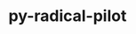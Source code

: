 ---
title: "py-radical-pilot"
layout: cache
categories: [package, develop]
meta: {"compilers": ["none"], "num_specs": 145, "num_specs_by_stack": {"e4s": 5, "e4s-neoverse-v2": 73, "root": 145}, "oss": ["ubuntu22.04"], "platforms": ["linux"], "stacks": ["e4s", "e4s-neoverse-v2", "root"], "targets": ["neoverse_v2", "x86_64_v3"], "versions": ["1.92.0"]}
spec_details: [{"compiler": "none", "hash": "2abr7mhxr4z6uiv6ihnr4ethjzu4sozj", "os": "ubuntu22.04", "platform": "linux", "size": "-", "stacks": ["e4s-neoverse-v2", "root"], "target": "neoverse_v2", "variants": ["build_system=python_pip"], "versions": ["1.92.0"]}, {"compiler": "none", "hash": "2mqo4y56spkekznkoc6yxnmvqncf2zca", "os": "ubuntu22.04", "platform": "linux", "size": "-", "stacks": ["root"], "target": "x86_64_v3", "variants": ["build_system=python_pip"], "versions": ["1.92.0"]}, {"compiler": "none", "hash": "2p7mbuu7pjsy6w7tmlm3g4jrfaul3fhu", "os": "ubuntu22.04", "platform": "linux", "size": "-", "stacks": ["e4s-neoverse-v2", "root"], "target": "neoverse_v2", "variants": ["build_system=python_pip"], "versions": ["1.92.0"]}, {"compiler": "none", "hash": "2us7reusdlvvvhr5y5wg4ziq2r4ult3e", "os": "ubuntu22.04", "platform": "linux", "size": "-", "stacks": ["root"], "target": "x86_64_v3", "variants": ["build_system=python_pip"], "versions": ["1.92.0"]}, {"compiler": "none", "hash": "3dx4gljk35m4bblssqdqyrr23rddbdfc", "os": "ubuntu22.04", "platform": "linux", "size": "-", "stacks": ["root"], "target": "x86_64_v3", "variants": ["build_system=python_pip"], "versions": ["1.92.0"]}, {"compiler": "none", "hash": "3j4iqu3hl7pbhrtejmi5wstgn7sbwsmr", "os": "ubuntu22.04", "platform": "linux", "size": "-", "stacks": ["root"], "target": "x86_64_v3", "variants": ["build_system=python_pip"], "versions": ["1.92.0"]}, {"compiler": "none", "hash": "3qmiyesckhyheu6z63252iv4mzb2x2e3", "os": "ubuntu22.04", "platform": "linux", "size": "-", "stacks": ["e4s-neoverse-v2", "root"], "target": "neoverse_v2", "variants": ["build_system=python_pip"], "versions": ["1.92.0"]}, {"compiler": "none", "hash": "3somtfiqmbddj4ccbj54mblipeqjapm3", "os": "ubuntu22.04", "platform": "linux", "size": "-", "stacks": ["e4s-neoverse-v2", "root"], "target": "neoverse_v2", "variants": ["build_system=python_pip"], "versions": ["1.92.0"]}, {"compiler": "none", "hash": "4dvi76pwbi6grlhvwzkyjshfh6tayt4s", "os": "ubuntu22.04", "platform": "linux", "size": "-", "stacks": ["e4s-neoverse-v2", "root"], "target": "neoverse_v2", "variants": ["build_system=python_pip"], "versions": ["1.92.0"]}, {"compiler": "none", "hash": "54m6lgm5ucuo4sqwubvnk6oatnlnzeu3", "os": "ubuntu22.04", "platform": "linux", "size": "-", "stacks": ["e4s-neoverse-v2", "root"], "target": "neoverse_v2", "variants": ["build_system=python_pip"], "versions": ["1.92.0"]}, {"compiler": "none", "hash": "5ay4qom6muzybfh6zjwwwcxznlaxuynh", "os": "ubuntu22.04", "platform": "linux", "size": "-", "stacks": ["root"], "target": "x86_64_v3", "variants": ["build_system=python_pip"], "versions": ["1.92.0"]}, {"compiler": "none", "hash": "5joska7xmzc2rt6bxtottv7ksfqwgl2d", "os": "ubuntu22.04", "platform": "linux", "size": "-", "stacks": ["root"], "target": "x86_64_v3", "variants": ["build_system=python_pip"], "versions": ["1.92.0"]}, {"compiler": "none", "hash": "5k57meeo4p5nu77ktq52qcokiwkngxx3", "os": "ubuntu22.04", "platform": "linux", "size": "-", "stacks": ["root"], "target": "x86_64_v3", "variants": ["build_system=python_pip"], "versions": ["1.92.0"]}, {"compiler": "none", "hash": "5qljgxd44lmx4obffrhwwrjljqn2tg62", "os": "ubuntu22.04", "platform": "linux", "size": "-", "stacks": ["e4s", "root"], "target": "x86_64_v3", "variants": ["build_system=python_pip"], "versions": ["1.92.0"]}, {"compiler": "none", "hash": "5s3nuipcex6qmrw6pkwzlg2ro5ldqkeg", "os": "ubuntu22.04", "platform": "linux", "size": "-", "stacks": ["root"], "target": "x86_64_v3", "variants": ["build_system=python_pip"], "versions": ["1.92.0"]}, {"compiler": "none", "hash": "5wwdkukaev76cr6skkk7wsgysm7kswic", "os": "ubuntu22.04", "platform": "linux", "size": "-", "stacks": ["root"], "target": "x86_64_v3", "variants": ["build_system=python_pip"], "versions": ["1.92.0"]}, {"compiler": "none", "hash": "6bj6qiraisv2rwjeshpeaxdyj6xuqsjy", "os": "ubuntu22.04", "platform": "linux", "size": "-", "stacks": ["e4s-neoverse-v2", "root"], "target": "neoverse_v2", "variants": ["build_system=python_pip"], "versions": ["1.92.0"]}, {"compiler": "none", "hash": "6mp5myklpscfuj63a3w6guznwrpityiz", "os": "ubuntu22.04", "platform": "linux", "size": "-", "stacks": ["e4s", "root"], "target": "x86_64_v3", "variants": ["build_system=python_pip"], "versions": ["1.92.0"]}, {"compiler": "none", "hash": "6qj55bzoxo7oodstppvtfro3fzd4e5d5", "os": "ubuntu22.04", "platform": "linux", "size": "-", "stacks": ["root"], "target": "x86_64_v3", "variants": ["build_system=python_pip"], "versions": ["1.92.0"]}, {"compiler": "none", "hash": "6tuhf6fvwh2pehixtgjyj4aiepbw2aed", "os": "ubuntu22.04", "platform": "linux", "size": "-", "stacks": ["root"], "target": "x86_64_v3", "variants": ["build_system=python_pip"], "versions": ["1.92.0"]}, {"compiler": "none", "hash": "6u4ctxq4szb6h6fov5xwzmyvayjhuopw", "os": "ubuntu22.04", "platform": "linux", "size": "-", "stacks": ["e4s-neoverse-v2", "root"], "target": "neoverse_v2", "variants": ["build_system=python_pip"], "versions": ["1.92.0"]}, {"compiler": "none", "hash": "6y5idjsmxo7qpzva3itwwjd5hwluuyyh", "os": "ubuntu22.04", "platform": "linux", "size": "-", "stacks": ["e4s-neoverse-v2", "root"], "target": "neoverse_v2", "variants": ["build_system=python_pip"], "versions": ["1.92.0"]}, {"compiler": "none", "hash": "73p552sxtdy5exh2m2cv4rdtjwfoycyj", "os": "ubuntu22.04", "platform": "linux", "size": "-", "stacks": ["root"], "target": "x86_64_v3", "variants": ["build_system=python_pip"], "versions": ["1.92.0"]}, {"compiler": "none", "hash": "7bumcgaspoxuj2rcwrqztowdid6m5i33", "os": "ubuntu22.04", "platform": "linux", "size": "-", "stacks": ["root"], "target": "x86_64_v3", "variants": ["build_system=python_pip"], "versions": ["1.92.0"]}, {"compiler": "none", "hash": "7i3fawrnb6uuxm4atjma2xn6xwchw2ji", "os": "ubuntu22.04", "platform": "linux", "size": "-", "stacks": ["root"], "target": "x86_64_v3", "variants": ["build_system=python_pip"], "versions": ["1.92.0"]}, {"compiler": "none", "hash": "7ofii2fd6w4dmlnhmeoirtssvz77zg6o", "os": "ubuntu22.04", "platform": "linux", "size": "-", "stacks": ["e4s-neoverse-v2", "root"], "target": "neoverse_v2", "variants": ["build_system=python_pip"], "versions": ["1.92.0"]}, {"compiler": "none", "hash": "7vmmaspbeurb643wyeuezx2k63ktf3xc", "os": "ubuntu22.04", "platform": "linux", "size": "-", "stacks": ["e4s-neoverse-v2", "root"], "target": "neoverse_v2", "variants": ["build_system=python_pip"], "versions": ["1.92.0"]}, {"compiler": "none", "hash": "akf7xnhdmobo5lb3mkfvpomvzigfeegm", "os": "ubuntu22.04", "platform": "linux", "size": "-", "stacks": ["root"], "target": "x86_64_v3", "variants": ["build_system=python_pip"], "versions": ["1.92.0"]}, {"compiler": "none", "hash": "ap4mdekiu4yayomsfgvv2y4hreefplvg", "os": "ubuntu22.04", "platform": "linux", "size": "-", "stacks": ["root"], "target": "x86_64_v3", "variants": ["build_system=python_pip"], "versions": ["1.92.0"]}, {"compiler": "none", "hash": "aryncprf75ysph62kcnu2uzetlmpwld7", "os": "ubuntu22.04", "platform": "linux", "size": "-", "stacks": ["e4s-neoverse-v2", "root"], "target": "neoverse_v2", "variants": ["build_system=python_pip"], "versions": ["1.92.0"]}, {"compiler": "none", "hash": "bc5lmyt232n5etowkf26dglz65key47q", "os": "ubuntu22.04", "platform": "linux", "size": "-", "stacks": ["root"], "target": "x86_64_v3", "variants": ["build_system=python_pip"], "versions": ["1.92.0"]}, {"compiler": "none", "hash": "bebkkqemw35qswitgdkh3gi4whrpx5uw", "os": "ubuntu22.04", "platform": "linux", "size": "-", "stacks": ["e4s-neoverse-v2", "root"], "target": "neoverse_v2", "variants": ["build_system=python_pip"], "versions": ["1.92.0"]}, {"compiler": "none", "hash": "bncrdvipzecmrit7rffaln6ix2bb44ly", "os": "ubuntu22.04", "platform": "linux", "size": "-", "stacks": ["root"], "target": "x86_64_v3", "variants": ["build_system=python_pip"], "versions": ["1.92.0"]}, {"compiler": "none", "hash": "bwgof2btl6iijx3o6vca3r75pn5ceokq", "os": "ubuntu22.04", "platform": "linux", "size": "-", "stacks": ["e4s-neoverse-v2", "root"], "target": "neoverse_v2", "variants": ["build_system=python_pip"], "versions": ["1.92.0"]}, {"compiler": "none", "hash": "bxwiingsj6h376ym5lmdlzitbovna4qq", "os": "ubuntu22.04", "platform": "linux", "size": "-", "stacks": ["e4s-neoverse-v2", "root"], "target": "neoverse_v2", "variants": ["build_system=python_pip"], "versions": ["1.92.0"]}, {"compiler": "none", "hash": "c2h4kuqiccsv7qovypobvor5u2hhis2i", "os": "ubuntu22.04", "platform": "linux", "size": "-", "stacks": ["e4s-neoverse-v2", "root"], "target": "neoverse_v2", "variants": ["build_system=python_pip"], "versions": ["1.92.0"]}, {"compiler": "none", "hash": "cbsehcsxs5yjzl53k2xl6ax5vucnl2mh", "os": "ubuntu22.04", "platform": "linux", "size": "-", "stacks": ["root"], "target": "x86_64_v3", "variants": ["build_system=python_pip"], "versions": ["1.92.0"]}, {"compiler": "none", "hash": "cdptw27ve34a7o6dldbbqkjvgs4iokbk", "os": "ubuntu22.04", "platform": "linux", "size": "-", "stacks": ["e4s-neoverse-v2", "root"], "target": "neoverse_v2", "variants": ["build_system=python_pip"], "versions": ["1.92.0"]}, {"compiler": "none", "hash": "cn6v5krrozfi7ihqc4o7iqcbffevz6n2", "os": "ubuntu22.04", "platform": "linux", "size": "-", "stacks": ["e4s-neoverse-v2", "root"], "target": "neoverse_v2", "variants": ["build_system=python_pip"], "versions": ["1.92.0"]}, {"compiler": "none", "hash": "coti4e25wm4got65iy33n4gqaaikgttb", "os": "ubuntu22.04", "platform": "linux", "size": "-", "stacks": ["e4s-neoverse-v2", "root"], "target": "neoverse_v2", "variants": ["build_system=python_pip"], "versions": ["1.92.0"]}, {"compiler": "none", "hash": "dbgh7myiegmyqmt3pt7tic7fgcc75lia", "os": "ubuntu22.04", "platform": "linux", "size": "-", "stacks": ["e4s-neoverse-v2", "root"], "target": "neoverse_v2", "variants": ["build_system=python_pip"], "versions": ["1.92.0"]}, {"compiler": "none", "hash": "dgwac3yevgpbu7wesu7kdojylrbh5ljq", "os": "ubuntu22.04", "platform": "linux", "size": "-", "stacks": ["e4s-neoverse-v2", "root"], "target": "neoverse_v2", "variants": ["build_system=python_pip"], "versions": ["1.92.0"]}, {"compiler": "none", "hash": "dkttuuz54bvfbmuuuzzp7dd7f7onirlx", "os": "ubuntu22.04", "platform": "linux", "size": "-", "stacks": ["e4s-neoverse-v2", "root"], "target": "neoverse_v2", "variants": ["build_system=python_pip"], "versions": ["1.92.0"]}, {"compiler": "none", "hash": "dnvckmvptb2abju37euvkluuwksstseo", "os": "ubuntu22.04", "platform": "linux", "size": "-", "stacks": ["e4s-neoverse-v2", "root"], "target": "neoverse_v2", "variants": ["build_system=python_pip"], "versions": ["1.92.0"]}, {"compiler": "none", "hash": "en5moxafdgjycnvw5j6av4pctnhi7gjf", "os": "ubuntu22.04", "platform": "linux", "size": "-", "stacks": ["root"], "target": "x86_64_v3", "variants": ["build_system=python_pip"], "versions": ["1.92.0"]}, {"compiler": "none", "hash": "eqntlsdhriwhyuoqd5vn72dfmazpfezl", "os": "ubuntu22.04", "platform": "linux", "size": "-", "stacks": ["root"], "target": "x86_64_v3", "variants": ["build_system=python_pip"], "versions": ["1.92.0"]}, {"compiler": "none", "hash": "evu6l252jkahjaklv7nkhj5mmqgsagd4", "os": "ubuntu22.04", "platform": "linux", "size": "-", "stacks": ["root"], "target": "x86_64_v3", "variants": ["build_system=python_pip"], "versions": ["1.92.0"]}, {"compiler": "none", "hash": "ezsk7rgpqalqm6xqcrvyo57s3yuggkmw", "os": "ubuntu22.04", "platform": "linux", "size": "-", "stacks": ["e4s-neoverse-v2", "root"], "target": "neoverse_v2", "variants": ["build_system=python_pip"], "versions": ["1.92.0"]}, {"compiler": "none", "hash": "fis7h7k3zv6cxgff2detzmbf5dbh34n4", "os": "ubuntu22.04", "platform": "linux", "size": "-", "stacks": ["root"], "target": "x86_64_v3", "variants": ["build_system=python_pip"], "versions": ["1.92.0"]}, {"compiler": "none", "hash": "fkrazc77htdsxymjh65u5uedjo7rjqk2", "os": "ubuntu22.04", "platform": "linux", "size": "-", "stacks": ["root"], "target": "x86_64_v3", "variants": ["build_system=python_pip"], "versions": ["1.92.0"]}, {"compiler": "none", "hash": "fwtqwlufqhm766rwcoh7hakptdommpwb", "os": "ubuntu22.04", "platform": "linux", "size": "-", "stacks": ["e4s", "root"], "target": "x86_64_v3", "variants": ["build_system=python_pip"], "versions": ["1.92.0"]}, {"compiler": "none", "hash": "fxbajqzezgnai5qbbmpwwhyrwrmf66mm", "os": "ubuntu22.04", "platform": "linux", "size": "-", "stacks": ["root"], "target": "x86_64_v3", "variants": ["build_system=python_pip"], "versions": ["1.92.0"]}, {"compiler": "none", "hash": "gfownxs523hssxuyn7xqzwocgf2jilyg", "os": "ubuntu22.04", "platform": "linux", "size": "-", "stacks": ["e4s-neoverse-v2", "root"], "target": "neoverse_v2", "variants": ["build_system=python_pip"], "versions": ["1.92.0"]}, {"compiler": "none", "hash": "ghln3tb3bird3sj7uzzjqwhixflb2lt7", "os": "ubuntu22.04", "platform": "linux", "size": "-", "stacks": ["root"], "target": "x86_64_v3", "variants": ["build_system=python_pip"], "versions": ["1.92.0"]}, {"compiler": "none", "hash": "ginp4sqaxe6akq3gq2njax6p5xjuswta", "os": "ubuntu22.04", "platform": "linux", "size": "-", "stacks": ["e4s-neoverse-v2", "root"], "target": "neoverse_v2", "variants": ["build_system=python_pip"], "versions": ["1.92.0"]}, {"compiler": "none", "hash": "h45wqcbhbq4b2lhonpimdfa62gjskqzb", "os": "ubuntu22.04", "platform": "linux", "size": "-", "stacks": ["e4s-neoverse-v2", "root"], "target": "neoverse_v2", "variants": ["build_system=python_pip"], "versions": ["1.92.0"]}, {"compiler": "none", "hash": "h4dvoomlyrzotk5vjsyu4gn6oar7mgft", "os": "ubuntu22.04", "platform": "linux", "size": "-", "stacks": ["root"], "target": "x86_64_v3", "variants": ["build_system=python_pip"], "versions": ["1.92.0"]}, {"compiler": "none", "hash": "hcuuvbhh6b7fzb2s2lktmlpfrnw4s3lb", "os": "ubuntu22.04", "platform": "linux", "size": "-", "stacks": ["e4s-neoverse-v2", "root"], "target": "neoverse_v2", "variants": ["build_system=python_pip"], "versions": ["1.92.0"]}, {"compiler": "none", "hash": "hmg6qoyfbjehcuyuxgqdxmoiqeajlm4q", "os": "ubuntu22.04", "platform": "linux", "size": "-", "stacks": ["e4s-neoverse-v2", "root"], "target": "neoverse_v2", "variants": ["build_system=python_pip"], "versions": ["1.92.0"]}, {"compiler": "none", "hash": "hrxsgg6y4gqpupfg24htrehyvlbnatzp", "os": "ubuntu22.04", "platform": "linux", "size": "-", "stacks": ["root"], "target": "x86_64_v3", "variants": ["build_system=python_pip"], "versions": ["1.92.0"]}, {"compiler": "none", "hash": "iazqykgt6hkledopna2p4un7oansjel7", "os": "ubuntu22.04", "platform": "linux", "size": "-", "stacks": ["e4s-neoverse-v2", "root"], "target": "neoverse_v2", "variants": ["build_system=python_pip"], "versions": ["1.92.0"]}, {"compiler": "none", "hash": "ih4ytyxngdpvfc3dcudxfo64f44lrslf", "os": "ubuntu22.04", "platform": "linux", "size": "-", "stacks": ["e4s-neoverse-v2", "root"], "target": "neoverse_v2", "variants": ["build_system=python_pip"], "versions": ["1.92.0"]}, {"compiler": "none", "hash": "ikybpd7qttkdrf6rsby657xyvihlkant", "os": "ubuntu22.04", "platform": "linux", "size": "-", "stacks": ["e4s-neoverse-v2", "root"], "target": "neoverse_v2", "variants": ["build_system=python_pip"], "versions": ["1.92.0"]}, {"compiler": "none", "hash": "itoec3o2cnz2oho5gkvr4k62p7i2fz7q", "os": "ubuntu22.04", "platform": "linux", "size": "-", "stacks": ["root"], "target": "x86_64_v3", "variants": ["build_system=python_pip"], "versions": ["1.92.0"]}, {"compiler": "none", "hash": "itx6aipd62ctpe4g2pjeolp7arzb6tkd", "os": "ubuntu22.04", "platform": "linux", "size": "-", "stacks": ["e4s-neoverse-v2", "root"], "target": "neoverse_v2", "variants": ["build_system=python_pip"], "versions": ["1.92.0"]}, {"compiler": "none", "hash": "jczfl2hqfzu4mvqrgj5eqw5ijhiuio2b", "os": "ubuntu22.04", "platform": "linux", "size": "-", "stacks": ["root"], "target": "x86_64_v3", "variants": ["build_system=python_pip"], "versions": ["1.92.0"]}, {"compiler": "none", "hash": "jft2lziouhc6pzl3qc5n3236vtdno3qz", "os": "ubuntu22.04", "platform": "linux", "size": "-", "stacks": ["e4s-neoverse-v2", "root"], "target": "neoverse_v2", "variants": ["build_system=python_pip"], "versions": ["1.92.0"]}, {"compiler": "none", "hash": "jgu2u2zs7fdh3rwfw65v2j2f5ijol5gf", "os": "ubuntu22.04", "platform": "linux", "size": "-", "stacks": ["e4s-neoverse-v2", "root"], "target": "neoverse_v2", "variants": ["build_system=python_pip"], "versions": ["1.92.0"]}, {"compiler": "none", "hash": "k2huiutzndi5ygmvusgf3z5y7wovlc2j", "os": "ubuntu22.04", "platform": "linux", "size": "-", "stacks": ["root"], "target": "x86_64_v3", "variants": ["build_system=python_pip"], "versions": ["1.92.0"]}, {"compiler": "none", "hash": "k3xgrh3kmf2iydmo4d7gnzeubru24qrr", "os": "ubuntu22.04", "platform": "linux", "size": "-", "stacks": ["root"], "target": "x86_64_v3", "variants": ["build_system=python_pip"], "versions": ["1.92.0"]}, {"compiler": "none", "hash": "kaviuust6d22rulp72lkfs3hodoziocu", "os": "ubuntu22.04", "platform": "linux", "size": "-", "stacks": ["root"], "target": "x86_64_v3", "variants": ["build_system=python_pip"], "versions": ["1.92.0"]}, {"compiler": "none", "hash": "khqx5u5vbsmscyinz6idyvknti5d334w", "os": "ubuntu22.04", "platform": "linux", "size": "-", "stacks": ["e4s-neoverse-v2", "root"], "target": "neoverse_v2", "variants": ["build_system=python_pip"], "versions": ["1.92.0"]}, {"compiler": "none", "hash": "kykmqoq72bsvk6s2jxfja3wjnta2mnwi", "os": "ubuntu22.04", "platform": "linux", "size": "-", "stacks": ["root"], "target": "x86_64_v3", "variants": ["build_system=python_pip"], "versions": ["1.92.0"]}, {"compiler": "none", "hash": "kyuci556xxwo5eaqwptq7rqcbf3anrsk", "os": "ubuntu22.04", "platform": "linux", "size": "-", "stacks": ["root"], "target": "x86_64_v3", "variants": ["build_system=python_pip"], "versions": ["1.92.0"]}, {"compiler": "none", "hash": "kzxb7275cf57dv6pcw5aaxqbewp7bzkp", "os": "ubuntu22.04", "platform": "linux", "size": "-", "stacks": ["e4s-neoverse-v2", "root"], "target": "neoverse_v2", "variants": ["build_system=python_pip"], "versions": ["1.92.0"]}, {"compiler": "none", "hash": "l3fg7ok5clsuyxhek6fsdhshxxfydtc6", "os": "ubuntu22.04", "platform": "linux", "size": "-", "stacks": ["root"], "target": "x86_64_v3", "variants": ["build_system=python_pip"], "versions": ["1.92.0"]}, {"compiler": "none", "hash": "l5zsyvn4cqulf437fntxdcynbxhkf5d5", "os": "ubuntu22.04", "platform": "linux", "size": "-", "stacks": ["root"], "target": "x86_64_v3", "variants": ["build_system=python_pip"], "versions": ["1.92.0"]}, {"compiler": "none", "hash": "lncdkmzi5bwxva2i7u4wmqpyx5k7fcxe", "os": "ubuntu22.04", "platform": "linux", "size": "-", "stacks": ["e4s-neoverse-v2", "root"], "target": "neoverse_v2", "variants": ["build_system=python_pip"], "versions": ["1.92.0"]}, {"compiler": "none", "hash": "lukecqgautaslivilxx3kwoz6anx5wzj", "os": "ubuntu22.04", "platform": "linux", "size": "-", "stacks": ["e4s", "root"], "target": "x86_64_v3", "variants": ["build_system=python_pip"], "versions": ["1.92.0"]}, {"compiler": "none", "hash": "lx35z3mjnwnunowh7lpconpvul5uhkbp", "os": "ubuntu22.04", "platform": "linux", "size": "-", "stacks": ["e4s-neoverse-v2", "root"], "target": "neoverse_v2", "variants": ["build_system=python_pip"], "versions": ["1.92.0"]}, {"compiler": "none", "hash": "mcviudii5q7u6vlboypsaravok4rkqfy", "os": "ubuntu22.04", "platform": "linux", "size": "-", "stacks": ["root"], "target": "x86_64_v3", "variants": ["build_system=python_pip"], "versions": ["1.92.0"]}, {"compiler": "none", "hash": "mdvfszdbgoox36hnbi6njfnbslxcm7xd", "os": "ubuntu22.04", "platform": "linux", "size": "-", "stacks": ["root"], "target": "x86_64_v3", "variants": ["build_system=python_pip"], "versions": ["1.92.0"]}, {"compiler": "none", "hash": "me5ciwkyygx2wd76v5umaopzf52ltrqg", "os": "ubuntu22.04", "platform": "linux", "size": "-", "stacks": ["root"], "target": "x86_64_v3", "variants": ["build_system=python_pip"], "versions": ["1.92.0"]}, {"compiler": "none", "hash": "moeupj2ptteoidzggn3nwpjuc6gpi57w", "os": "ubuntu22.04", "platform": "linux", "size": "-", "stacks": ["root"], "target": "x86_64_v3", "variants": ["build_system=python_pip"], "versions": ["1.92.0"]}, {"compiler": "none", "hash": "mtajxwcmxc5bgd4payygddlmd55jz47f", "os": "ubuntu22.04", "platform": "linux", "size": "-", "stacks": ["root"], "target": "x86_64_v3", "variants": ["build_system=python_pip"], "versions": ["1.92.0"]}, {"compiler": "none", "hash": "mxwddipgftofh6snp7idc4hixb5hvypc", "os": "ubuntu22.04", "platform": "linux", "size": "-", "stacks": ["e4s-neoverse-v2", "root"], "target": "neoverse_v2", "variants": ["build_system=python_pip"], "versions": ["1.92.0"]}, {"compiler": "none", "hash": "mywzlwoty4zwqx6k3m32u7bytoblwevb", "os": "ubuntu22.04", "platform": "linux", "size": "-", "stacks": ["root"], "target": "x86_64_v3", "variants": ["build_system=python_pip"], "versions": ["1.92.0"]}, {"compiler": "none", "hash": "ncg35s4oa5zwri7xygzpxncgr7v6zoag", "os": "ubuntu22.04", "platform": "linux", "size": "-", "stacks": ["root"], "target": "x86_64_v3", "variants": ["build_system=python_pip"], "versions": ["1.92.0"]}, {"compiler": "none", "hash": "nxjbvqzb4fbcly23jqg2qvnt7isajirq", "os": "ubuntu22.04", "platform": "linux", "size": "-", "stacks": ["e4s-neoverse-v2", "root"], "target": "neoverse_v2", "variants": ["build_system=python_pip"], "versions": ["1.92.0"]}, {"compiler": "none", "hash": "ny3con7ozl2d24lo7zmnnz5ue6ui3vmq", "os": "ubuntu22.04", "platform": "linux", "size": "-", "stacks": ["e4s-neoverse-v2", "root"], "target": "neoverse_v2", "variants": ["build_system=python_pip"], "versions": ["1.92.0"]}, {"compiler": "none", "hash": "o7q27agmc4tnupwjdodg6jkvpksskach", "os": "ubuntu22.04", "platform": "linux", "size": "-", "stacks": ["e4s-neoverse-v2", "root"], "target": "neoverse_v2", "variants": ["build_system=python_pip"], "versions": ["1.92.0"]}, {"compiler": "none", "hash": "oemnyr466kavjau6falfemlvev45lj67", "os": "ubuntu22.04", "platform": "linux", "size": "-", "stacks": ["e4s-neoverse-v2", "root"], "target": "neoverse_v2", "variants": ["build_system=python_pip"], "versions": ["1.92.0"]}, {"compiler": "none", "hash": "olyns4wd23yuywszgorwbxihhww5ndor", "os": "ubuntu22.04", "platform": "linux", "size": "-", "stacks": ["e4s-neoverse-v2", "root"], "target": "neoverse_v2", "variants": ["build_system=python_pip"], "versions": ["1.92.0"]}, {"compiler": "none", "hash": "pfvwxp25jsbthhd6iwv5vd4ffr474bus", "os": "ubuntu22.04", "platform": "linux", "size": "-", "stacks": ["e4s-neoverse-v2", "root"], "target": "neoverse_v2", "variants": ["build_system=python_pip"], "versions": ["1.92.0"]}, {"compiler": "none", "hash": "psj7eqpiboxicwx2pogmsrf2sknjy3ev", "os": "ubuntu22.04", "platform": "linux", "size": "-", "stacks": ["e4s-neoverse-v2", "root"], "target": "neoverse_v2", "variants": ["build_system=python_pip"], "versions": ["1.92.0"]}, {"compiler": "none", "hash": "ptejolpt2374kdwjhpoesldokntadep5", "os": "ubuntu22.04", "platform": "linux", "size": "-", "stacks": ["root"], "target": "x86_64_v3", "variants": ["build_system=python_pip"], "versions": ["1.92.0"]}, {"compiler": "none", "hash": "qkqbbvdvq6bauhbc4gf6utp7lwgayz3a", "os": "ubuntu22.04", "platform": "linux", "size": "-", "stacks": ["e4s-neoverse-v2", "root"], "target": "neoverse_v2", "variants": ["build_system=python_pip"], "versions": ["1.92.0"]}, {"compiler": "none", "hash": "qohbhyve2oxztnct4b35dxkmnscn2t63", "os": "ubuntu22.04", "platform": "linux", "size": "-", "stacks": ["root"], "target": "x86_64_v3", "variants": ["build_system=python_pip"], "versions": ["1.92.0"]}, {"compiler": "none", "hash": "qyzx2zpngxv56hoyake37kuhv2c4cxik", "os": "ubuntu22.04", "platform": "linux", "size": "-", "stacks": ["root"], "target": "x86_64_v3", "variants": ["build_system=python_pip"], "versions": ["1.92.0"]}, {"compiler": "none", "hash": "r5fqnrs52hejzkd2dvb4xj3ypx5cmyto", "os": "ubuntu22.04", "platform": "linux", "size": "-", "stacks": ["e4s-neoverse-v2", "root"], "target": "neoverse_v2", "variants": ["build_system=python_pip"], "versions": ["1.92.0"]}, {"compiler": "none", "hash": "rkdjg2aijorpvt2nflkc526r6bvdpw5y", "os": "ubuntu22.04", "platform": "linux", "size": "-", "stacks": ["root"], "target": "x86_64_v3", "variants": ["build_system=python_pip"], "versions": ["1.92.0"]}, {"compiler": "none", "hash": "rmyzs26pt25nqvvj2wgtpiifsjlsjheh", "os": "ubuntu22.04", "platform": "linux", "size": "-", "stacks": ["root"], "target": "x86_64_v3", "variants": ["build_system=python_pip"], "versions": ["1.92.0"]}, {"compiler": "none", "hash": "s7r7iod2opnfhatq4hlxvqnvvwlcf3kx", "os": "ubuntu22.04", "platform": "linux", "size": "-", "stacks": ["e4s-neoverse-v2", "root"], "target": "neoverse_v2", "variants": ["build_system=python_pip"], "versions": ["1.92.0"]}, {"compiler": "none", "hash": "scfxnf372ffngjosyg24iivhanksn75l", "os": "ubuntu22.04", "platform": "linux", "size": "-", "stacks": ["e4s-neoverse-v2", "root"], "target": "neoverse_v2", "variants": ["build_system=python_pip"], "versions": ["1.92.0"]}, {"compiler": "none", "hash": "sx4oqszhustsubyuoknebqcppgotxl7r", "os": "ubuntu22.04", "platform": "linux", "size": "-", "stacks": ["e4s-neoverse-v2", "root"], "target": "neoverse_v2", "variants": ["build_system=python_pip"], "versions": ["1.92.0"]}, {"compiler": "none", "hash": "t66txssixs53y5wfq5bwflvxwbl7fael", "os": "ubuntu22.04", "platform": "linux", "size": "-", "stacks": ["e4s-neoverse-v2", "root"], "target": "neoverse_v2", "variants": ["build_system=python_pip"], "versions": ["1.92.0"]}, {"compiler": "none", "hash": "teozjqete4poqjz5vdxj4yyfyjfljvfd", "os": "ubuntu22.04", "platform": "linux", "size": "-", "stacks": ["e4s-neoverse-v2", "root"], "target": "neoverse_v2", "variants": ["build_system=python_pip"], "versions": ["1.92.0"]}, {"compiler": "none", "hash": "tnvdql5ukb2lq6pdjahkjzklmb6fsrws", "os": "ubuntu22.04", "platform": "linux", "size": "-", "stacks": ["e4s-neoverse-v2", "root"], "target": "neoverse_v2", "variants": ["build_system=python_pip"], "versions": ["1.92.0"]}, {"compiler": "none", "hash": "tq2riuqqkqcccpcgrla2apj4vewmajfp", "os": "ubuntu22.04", "platform": "linux", "size": "-", "stacks": ["e4s-neoverse-v2", "root"], "target": "neoverse_v2", "variants": ["build_system=python_pip"], "versions": ["1.92.0"]}, {"compiler": "none", "hash": "ugmgu27rdgti2z6mjnfnkeivdno5worp", "os": "ubuntu22.04", "platform": "linux", "size": "-", "stacks": ["root"], "target": "x86_64_v3", "variants": ["build_system=python_pip"], "versions": ["1.92.0"]}, {"compiler": "none", "hash": "uijuhfvvxgkp6mrkmwnohng3sjz2x5vb", "os": "ubuntu22.04", "platform": "linux", "size": "-", "stacks": ["e4s-neoverse-v2", "root"], "target": "neoverse_v2", "variants": ["build_system=python_pip"], "versions": ["1.92.0"]}, {"compiler": "none", "hash": "utdyzabwthf7quy27aupf3bmxr24pyg2", "os": "ubuntu22.04", "platform": "linux", "size": "-", "stacks": ["e4s-neoverse-v2", "root"], "target": "neoverse_v2", "variants": ["build_system=python_pip"], "versions": ["1.92.0"]}, {"compiler": "none", "hash": "vmkou3jm4zytmwcrjfmsukccr7cvkp43", "os": "ubuntu22.04", "platform": "linux", "size": "-", "stacks": ["e4s-neoverse-v2", "root"], "target": "neoverse_v2", "variants": ["build_system=python_pip"], "versions": ["1.92.0"]}, {"compiler": "none", "hash": "vukr4v5rnypfmkmxdejjyookolve4fof", "os": "ubuntu22.04", "platform": "linux", "size": "-", "stacks": ["e4s-neoverse-v2", "root"], "target": "neoverse_v2", "variants": ["build_system=python_pip"], "versions": ["1.92.0"]}, {"compiler": "none", "hash": "vxhrqwbkfslgwvyrzoei3ht7ingahjae", "os": "ubuntu22.04", "platform": "linux", "size": "-", "stacks": ["e4s-neoverse-v2", "root"], "target": "neoverse_v2", "variants": ["build_system=python_pip"], "versions": ["1.92.0"]}, {"compiler": "none", "hash": "vzboagejbnt534dgdatwf55dtszrk4hj", "os": "ubuntu22.04", "platform": "linux", "size": "-", "stacks": ["root"], "target": "x86_64_v3", "variants": ["build_system=python_pip"], "versions": ["1.92.0"]}, {"compiler": "none", "hash": "w6a76vtaxquen5adj3td65vs6seqdcuk", "os": "ubuntu22.04", "platform": "linux", "size": "-", "stacks": ["e4s-neoverse-v2", "root"], "target": "neoverse_v2", "variants": ["build_system=python_pip"], "versions": ["1.92.0"]}, {"compiler": "none", "hash": "wmzjqej37dcyhesbnkwggbdu7kd32api", "os": "ubuntu22.04", "platform": "linux", "size": "-", "stacks": ["e4s-neoverse-v2", "root"], "target": "neoverse_v2", "variants": ["build_system=python_pip"], "versions": ["1.92.0"]}, {"compiler": "none", "hash": "wsav36qkoldpsji5k2o5o7f2cfeb6hhc", "os": "ubuntu22.04", "platform": "linux", "size": "-", "stacks": ["e4s-neoverse-v2", "root"], "target": "neoverse_v2", "variants": ["build_system=python_pip"], "versions": ["1.92.0"]}, {"compiler": "none", "hash": "x535wpdiy4cqerec5muyz3qf5w5rcacb", "os": "ubuntu22.04", "platform": "linux", "size": "-", "stacks": ["root"], "target": "x86_64_v3", "variants": ["build_system=python_pip"], "versions": ["1.92.0"]}, {"compiler": "none", "hash": "xappc3itzq53grnx6fmyncozf544uodl", "os": "ubuntu22.04", "platform": "linux", "size": "-", "stacks": ["e4s-neoverse-v2", "root"], "target": "neoverse_v2", "variants": ["build_system=python_pip"], "versions": ["1.92.0"]}, {"compiler": "none", "hash": "xbyf7ikcrlhqpsp7337cpwoaebtdhg5n", "os": "ubuntu22.04", "platform": "linux", "size": "-", "stacks": ["root"], "target": "x86_64_v3", "variants": ["build_system=python_pip"], "versions": ["1.92.0"]}, {"compiler": "none", "hash": "xctsxlxl2mool2nt2h6evbu27oihiame", "os": "ubuntu22.04", "platform": "linux", "size": "-", "stacks": ["e4s-neoverse-v2", "root"], "target": "neoverse_v2", "variants": ["build_system=python_pip"], "versions": ["1.92.0"]}, {"compiler": "none", "hash": "xdwc762uubcoouscwjhjw3mjyvhesvwx", "os": "ubuntu22.04", "platform": "linux", "size": "-", "stacks": ["root"], "target": "x86_64_v3", "variants": ["build_system=python_pip"], "versions": ["1.92.0"]}, {"compiler": "none", "hash": "xlmdbsvwn66mwrpr3zdxv6rei72qfbgl", "os": "ubuntu22.04", "platform": "linux", "size": "-", "stacks": ["root"], "target": "x86_64_v3", "variants": ["build_system=python_pip"], "versions": ["1.92.0"]}, {"compiler": "none", "hash": "xoc2yvsqwq6pinn3avznkfhmirln7pfs", "os": "ubuntu22.04", "platform": "linux", "size": "-", "stacks": ["root"], "target": "x86_64_v3", "variants": ["build_system=python_pip"], "versions": ["1.92.0"]}, {"compiler": "none", "hash": "xocizlj5uc64dvjnzullqrmnpppdw3g4", "os": "ubuntu22.04", "platform": "linux", "size": "-", "stacks": ["root"], "target": "x86_64_v3", "variants": ["build_system=python_pip"], "versions": ["1.92.0"]}, {"compiler": "none", "hash": "xug22syfgrfrorit3wckfnl7rdpiugqf", "os": "ubuntu22.04", "platform": "linux", "size": "-", "stacks": ["e4s-neoverse-v2", "root"], "target": "neoverse_v2", "variants": ["build_system=python_pip"], "versions": ["1.92.0"]}, {"compiler": "none", "hash": "xx34blevjltbmiulu3ofdj42n7v2vcs6", "os": "ubuntu22.04", "platform": "linux", "size": "-", "stacks": ["root"], "target": "x86_64_v3", "variants": ["build_system=python_pip"], "versions": ["1.92.0"]}, {"compiler": "none", "hash": "y3ewqjt6htcv4lg2k5bco6arqefdemgt", "os": "ubuntu22.04", "platform": "linux", "size": "-", "stacks": ["e4s-neoverse-v2", "root"], "target": "neoverse_v2", "variants": ["build_system=python_pip"], "versions": ["1.92.0"]}, {"compiler": "none", "hash": "y6rjxpsv3u7hlf25epkjgsupwfwypxui", "os": "ubuntu22.04", "platform": "linux", "size": "-", "stacks": ["e4s-neoverse-v2", "root"], "target": "neoverse_v2", "variants": ["build_system=python_pip"], "versions": ["1.92.0"]}, {"compiler": "none", "hash": "ya5z7igzngp3e7dzy4npftnkxtg6n5if", "os": "ubuntu22.04", "platform": "linux", "size": "-", "stacks": ["root"], "target": "x86_64_v3", "variants": ["build_system=python_pip"], "versions": ["1.92.0"]}, {"compiler": "none", "hash": "yhdguw4xmwxefynmvrcuecspdwxa2t5i", "os": "ubuntu22.04", "platform": "linux", "size": "-", "stacks": ["root"], "target": "x86_64_v3", "variants": ["build_system=python_pip"], "versions": ["1.92.0"]}, {"compiler": "none", "hash": "ymlx4l74nku4bj6abouc2kem74f2qixl", "os": "ubuntu22.04", "platform": "linux", "size": "-", "stacks": ["root"], "target": "x86_64_v3", "variants": ["build_system=python_pip"], "versions": ["1.92.0"]}, {"compiler": "none", "hash": "ynfjcnygtmudhyfxeo436cosa7cmqtea", "os": "ubuntu22.04", "platform": "linux", "size": "-", "stacks": ["e4s-neoverse-v2", "root"], "target": "neoverse_v2", "variants": ["build_system=python_pip"], "versions": ["1.92.0"]}, {"compiler": "none", "hash": "ynor4ne7kzap5rcrdn2rnimmfffzmh57", "os": "ubuntu22.04", "platform": "linux", "size": "-", "stacks": ["root"], "target": "x86_64_v3", "variants": ["build_system=python_pip"], "versions": ["1.92.0"]}, {"compiler": "none", "hash": "ytj75qsxce5eccqvycvjh4543qcmcv56", "os": "ubuntu22.04", "platform": "linux", "size": "-", "stacks": ["root"], "target": "x86_64_v3", "variants": ["build_system=python_pip"], "versions": ["1.92.0"]}, {"compiler": "none", "hash": "yycipyubseqsez7wuqs42iiypoajt67e", "os": "ubuntu22.04", "platform": "linux", "size": "-", "stacks": ["root"], "target": "x86_64_v3", "variants": ["build_system=python_pip"], "versions": ["1.92.0"]}, {"compiler": "none", "hash": "z4bzsh7ksmcuf7sodtp2wowxaq5nshh2", "os": "ubuntu22.04", "platform": "linux", "size": "-", "stacks": ["e4s-neoverse-v2", "root"], "target": "neoverse_v2", "variants": ["build_system=python_pip"], "versions": ["1.92.0"]}, {"compiler": "none", "hash": "z4lyyncc6ctes5xzam7wa6zwr4vfjyf3", "os": "ubuntu22.04", "platform": "linux", "size": "-", "stacks": ["e4s-neoverse-v2", "root"], "target": "neoverse_v2", "variants": ["build_system=python_pip"], "versions": ["1.92.0"]}, {"compiler": "none", "hash": "zcj7dxo34wovgia32yrxmearyiph3wmz", "os": "ubuntu22.04", "platform": "linux", "size": "-", "stacks": ["root"], "target": "x86_64_v3", "variants": ["build_system=python_pip"], "versions": ["1.92.0"]}, {"compiler": "none", "hash": "zd4vbnt4a2dewuo3t6e45rvjk5uaaw4e", "os": "ubuntu22.04", "platform": "linux", "size": "-", "stacks": ["root"], "target": "x86_64_v3", "variants": ["build_system=python_pip"], "versions": ["1.92.0"]}, {"compiler": "none", "hash": "zen7aioxdhw5krwuza52pw7n7eg4olxw", "os": "ubuntu22.04", "platform": "linux", "size": "-", "stacks": ["root"], "target": "x86_64_v3", "variants": ["build_system=python_pip"], "versions": ["1.92.0"]}, {"compiler": "none", "hash": "zkrkxchundqoa6gf3v5xildopwvhnl3s", "os": "ubuntu22.04", "platform": "linux", "size": "-", "stacks": ["e4s", "root"], "target": "x86_64_v3", "variants": ["build_system=python_pip"], "versions": ["1.92.0"]}, {"compiler": "none", "hash": "zvgh3dz2hkazjzpxnpv7k77w43f26qby", "os": "ubuntu22.04", "platform": "linux", "size": "-", "stacks": ["e4s-neoverse-v2", "root"], "target": "neoverse_v2", "variants": ["build_system=python_pip"], "versions": ["1.92.0"]}]
---